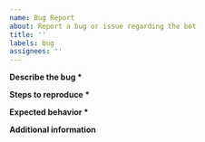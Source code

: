 ```yaml
---
name: Bug Report
about: Report a bug or issue regarding the bot
title: ''
labels: bug
assignees: ''
---
```


**Describe the bug \***
<!-- A clear and concise description of what the bug is -->

**Steps to reproduce \***
<!-- Thorough steps on how to reproduce the bug. -->

**Expected behavior \***
<!-- What you expect to occur -->

**Additional information**
<!-- Any other context about the issue -->
